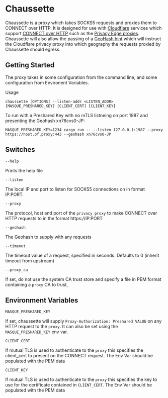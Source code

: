 # Chaussette

Chaussette is a proxy which takes SOCKS5 requests and proxies them to CONNECT 
over HTTP. It is designed for use with [Cloudflare](https://cloudflare.com) 
services which support 
[CONNECT over HTTP](https://www.rfc-editor.org/rfc/rfc9110#section-9.3.6) 
such as the [Privacy Edge proxies](https://www.cloudflare.com/en-gb/lp/privacy-edge/). 
Chaussette will also allow the passing of a 
[GeoHash hint](https://www.ietf.org/archive/id/draft-geohash-hint-00.html)
which will instruct the Cloudflare privacy proxy into which geography the 
requests proxied by Chaussette should egress. 


Getting Started
---------------

The proxy takes in some configuration from the command line, and some configuration
from Environent Variables. 

Usage
```
chaussette [OPTIONS] --listen-addr <LISTEN_ADDR> [MASQUE_PRESHARED_KEY] [CLIENT_CERT] [CLIENT_KEY]
```

To run with a Preshared Key with no mTLS listneing on port 1987 and presenting the 
Geohash xn76cvs0-JP:

```
MASQUE_PRESHARED_KEY=1234 cargo run -- --listen 127.0.0.1:1987 --proxy 
https://host.of.proxy:443 --geohash xn76cvs0-JP
```

Switches
--------
```
--help
```
Prints the help file

```
--listen
```
The local IP and port to listen for SOCKS5 connections on in format IP:PORT. 

```
--proxy
```
The protocol, host and port of the `privacy proxy` to make CONNECT over HTTP requests 
to in the format https://IP:PORT

```
--geohash
```
The Geohash to supply with any requests

```
--timeout
```
The timeout value of a request, specified in seconds. 
Defaults to 0 (inherit timeout from upstream)

```
--proxy_ca
```
If set, do not use the system CA trust store and specify a file in PEM format
containing a `proxy` CA to trust, 

Environment Variables
---------------------

```
MASQUE_PRESHARED_KEY
```
If set, chaussette will supply `Proxy-Authorization: Preshared VALUE` on any HTTP 
request to the `proxy`. It can also be set using the `MASQUE_PRESHARED_KEY` env var.

```
CLIENT_CERT
```
If mutual TLS is used to authenticate to the `proxy` this specifies the client_cert 
to present on the CONNECT request. The Env Var should be populated with the PEM data

```
CLIENT_KEY
```
If mutual TLS is used to authenticate to the `proxy` this specifies the key to use 
for the certificate contained in `CLIENT_CERT`. The Env Var should be populated with 
the PEM data
